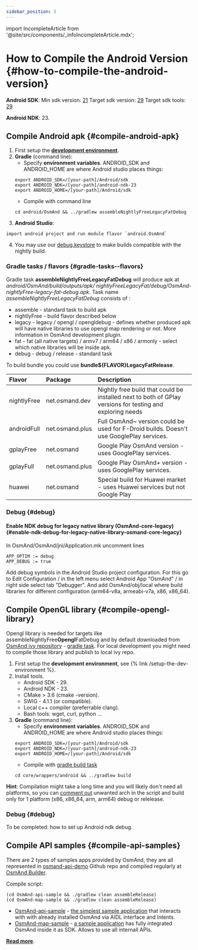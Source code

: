 ```yaml
---
sidebar_position: 5
---
```

import IncompleteArticle from '@site/src/components/_infoIncompleteArticle.mdx';

# How to Compile the Android Version {#how-to-compile-the-android-version}


**Android SDK**:
Min sdk version: [21](https://github.com/osmandapp/OsmAnd/blob/master/OsmAnd/build.gradle#L38)
Target sdk version: [29](https://github.com/osmandapp/OsmAnd/blob/master/OsmAnd/build-common.gradle#L6)
Target sdk tools: [29](https://github.com/osmandapp/OsmAnd/blob/master/OsmAnd/build-common.gradle#L6)

**Android NDK**: 23.


## Compile Android apk {#compile-android-apk}
1. First setup the **[development environment](setup-the-dev-environment.md)**.
2. **Gradle** (command line):
    -  Specify  **environment variables**.   ANDROID_SDK and ANDROID_HOME are where Android studio places things:
    ```
    export ANDROID_SDK=/[your-path]/Android/sdk
    export ANDROID_NDK=/[your-path]/android-ndk-23
    export ANDROID_HOME=/[your-path]/Android/sdk
    ```
    - Compile with command line 
    ```
    cd android/OsmAnd && ../gradlew assembleNightlyFreeLegacyFatDebug
    ```
3. **Android Studio**:
 ```
 import android project and run module flavor `android.OsmAnd`
 ```
4. You may use our [debug.keystore](https://github.com/osmandapp/Osmand/tree/master/keystores) to make builds compatible with the nightly build.


### Gradle tasks / flavors {#gradle-tasks--flavors}

Gradle task **assembleNightlyFreeLegacyFatDebug** will produce apk at *android/OsmAnd/build/outputs/apk/* *nightlyFreeLegacyFat/debug/OsmAnd-nightlyFree-legacy-fat-debug.apk*. Task name *assembleNightlyFreeLegacyFatDebug* consists of :
- assemble - standard task to build apk
- nightlyFree - build flavor described below
- legacy - legacy / opengl / opengldebug - defines whether produced apk will have native libraries to use opengl map rendering or not. More information in OsmAnd development plugin.
- fat - fat (all native targets) / armv7 / arm64 / x86 / armonly - select which native libraries will be inside apk.
- debug - debug / release - standard task

To build bundle you could use **bundle${FLAVOR}LegacyFatRelease**.


| Flavor |  Package | Description
|:--------|:---------------|:---------------|
| nightlyFree | net.osmand.dev | Nightly free build that could be installed next to both of GPlay versions for testing and exploring needs
| androidFull | net.osmand.plus | Full OsmAnd~ version could be used for F-Droid builds. Doesn't use GooglePlay services.
| gplayFree | net.osmand | Google Play OsmAnd version - uses GooglePlay services.
| gplayFull | net.osmand.plus | Google Play OsmAnd+ version - uses GooglePlay services.
| huawei | net.osmand | Special build for Huawei market - uses Huawei services but not Google Play

### Debug {#debug}

#### Enable NDK debug for legacy native library (OsmAnd-core-legacy) {#enable-ndk-debug-for-legacy-native-library-osmand-core-legacy}

In  OsmAnd/OsmAnd/jni/Application.mk uncomment lines
```
APP_OPTIM := debug
APP_DEBUG := true
```
Add debug symbols in the Android Studio project configuration. For this go to Edit Configuration / in the left menu select Android App "OsmAnd" / in right side select tab "Debugger". And add OsmAnd/obj/local where build libraries for different configuration (arm64-v8a, armeabi-v7a, x86, x86_64).


## Compile OpenGL library {#compile-opengl-library}

Opengl library is needed for targets like assembleNightlyFree**Opengl**FatDebug and by default downloaded from [OsmAnd ivy repository](https://builder.osmand.net/ivy/net.osmand/) - [gradle task](https://github.com/osmandapp/OsmAnd/blob/master/OsmAnd/build.gradle#L187). For local development you might need to compile those library and publish to local ivy repo.

1. First setup the **development environment**, see {% link /setup-the-dev-environment %}.
2. Install tools.
    - Android SDK - 29.
    - Android NDK - 23.
    - CMake > 3.6 (cmake -version).
    - SWIG - 4.1.1 (or compatible).
    - Local c++ compiler (preferrable clang).
    - Bash tools: wget, curl, python ...
3. **Gradle** (command line):
    -  Specify  **environment variables**.   ANDROID_SDK and ANDROID_HOME are where Android studio places things:
    ```
    export ANDROID_SDK=/[your-path]/Android/sdk
    export ANDROID_NDK=/[your-path]/android-ndk-23
    export ANDROID_HOME=/[your-path]/Android/sdk
    ```
    - Compile with [gradle build task](https://github.com/osmandapp/OsmAnd-core/blob/master/wrappers/android/build.gradle)
    ```
    cd core/wrappers/android && ../gradlew build
    ```
    
**Hint**: Compilation might take a long time and you will likely don't need all platforms, so you can [comment out](https://github.com/osmandapp/OsmAnd-core/blob/master/wrappers/android/build.sh#L64) unwanted arch in the script and build only for 1 platform (x86, x86_64, arm, arm64) debug or relelease.

### Debug {#debug}

To be completed: how to set up Android ndk debug.

## Compile API samples {#compile-api-samples}
<IncompleteArticle/>

There are 2 types of samples apps provided by OsmAnd, they are all represented in [osmand-api-demo](https://github.com/osmandapp/osmand-api-demo) Github repo and compiled regularly at [OsmAnd Builder](https://builder.osmand.net:8080/view/OsmAnd%20Builds/job/OsmAnd-API-demo/).

Compile script:
```
(cd OsmAnd-api-sample && ./gradlew clean assembleRelease)
(cd OsmAnd-map-sample && ./gradlew clean assembleRelease)
```

- [OsmAnd-api-sample](https://github.com/osmandapp/osmand-api-demo/tree/master/OsmAnd-api-sample) - [the simplest sample application](https://download.osmand.net/latest-night-build/OsmAnd-api-sample.apk) that interacts with with already installed OsmAnd via AIDL interface and Intents.
- [OsmAnd-map-sample](https://github.com/osmandapp/osmand-api-demo/tree/master/OsmAnd-map-sample) - [a sample application](https://download.osmand.net/latest-night-build/OsmAnd-map-sample.apk) has fully integrated OsmAnd inside it as SDK. Allows to use all internall APIs.

**[Read more](../osmand-api-sdk/index.md)**.
